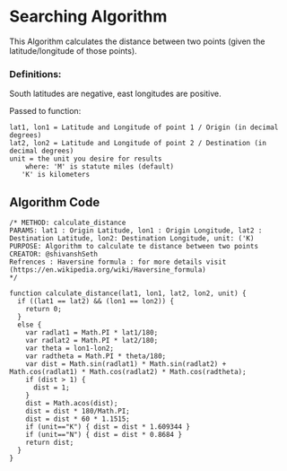 # Searching Algorithm

This Algorithm calculates the distance between two points (given the latitude/longitude of those points).

### Definitions:

South latitudes are negative, east longitudes are positive.

Passed to function:

    lat1, lon1 = Latitude and Longitude of point 1 / Origin (in decimal degrees)
    lat2, lon2 = Latitude and Longitude of point 2 / Destination (in decimal degrees)  
    unit = the unit you desire for results                           
        where: 'M' is statute miles (default)
       'K' is kilometers 

## Algorithm Code
    /* METHOD: calculate_distance
    PARAMS: lat1 : Origin Latitude, lon1 : Origin Longitude, lat2 : Destination Latitude, lon2: Destination Longitude, unit: ('K)
    PURPOSE: Algorithm to calculate te distance between two points
    CREATOR: @shivanshSeth
    Refrences : Haversine formula : for more details visit (https://en.wikipedia.org/wiki/Haversine_formula) 
    */

    function calculate_distance(lat1, lon1, lat2, lon2, unit) {
      if ((lat1 == lat2) && (lon1 == lon2)) {
        return 0;
      }
      else {
        var radlat1 = Math.PI * lat1/180;
        var radlat2 = Math.PI * lat2/180;
        var theta = lon1-lon2;
        var radtheta = Math.PI * theta/180;
        var dist = Math.sin(radlat1) * Math.sin(radlat2) + Math.cos(radlat1) * Math.cos(radlat2) * Math.cos(radtheta);
        if (dist > 1) {
          dist = 1;
        }
        dist = Math.acos(dist);
        dist = dist * 180/Math.PI;
        dist = dist * 60 * 1.1515;
        if (unit=="K") { dist = dist * 1.609344 }
        if (unit=="N") { dist = dist * 0.8684 }
        return dist;
      }
    }
